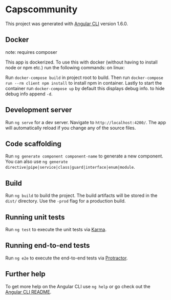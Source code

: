 # Capscommunity

This project was generated with [Angular CLI](https://github.com/angular/angular-cli) version 1.6.0.

## Docker
note: requires composer

This app is dockerized. To use this with docker (without having to install node or npm etc.) run the following commands:
on linux:

Run `docker-compose build` in project root to build.
Then run `docker-compose run --rm client npm install` to install npm in container. 
Lastly to start the container run `docker-compose up` by default this displays debug info. to hide debug info append ` -d `.


## Development server

Run `ng serve` for a dev server. Navigate to `http://localhost:4200/`. The app will automatically reload if you change any of the source files.

## Code scaffolding

Run `ng generate component component-name` to generate a new component. You can also use `ng generate directive|pipe|service|class|guard|interface|enum|module`.

## Build

Run `ng build` to build the project. The build artifacts will be stored in the `dist/` directory. Use the `-prod` flag for a production build.

## Running unit tests

Run `ng test` to execute the unit tests via [Karma](https://karma-runner.github.io).

## Running end-to-end tests

Run `ng e2e` to execute the end-to-end tests via [Protractor](http://www.protractortest.org/).

## Further help

To get more help on the Angular CLI use `ng help` or go check out the [Angular CLI README](https://github.com/angular/angular-cli/blob/master/README.md).
